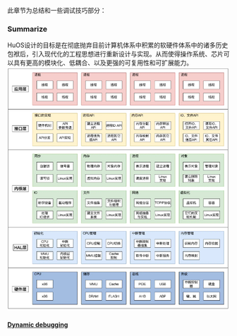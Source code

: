 此章节为总结和一些调试技巧部分：   
### Summarize
HuOS设计的目标是在彻底抛弃目前计算机体系中积累的软硬件体系中的诸多历史包袱后，引入现代化的工程思想进行重新设计与实现。从而使得操作系统、芯片可以具有更高的模块化、低耦合、以及更强的可复用性和可扩展能力。  
![huos1](./images/huos1.png)  

#### [Dynamic debugging](./Dynamic_debugging/README.md)